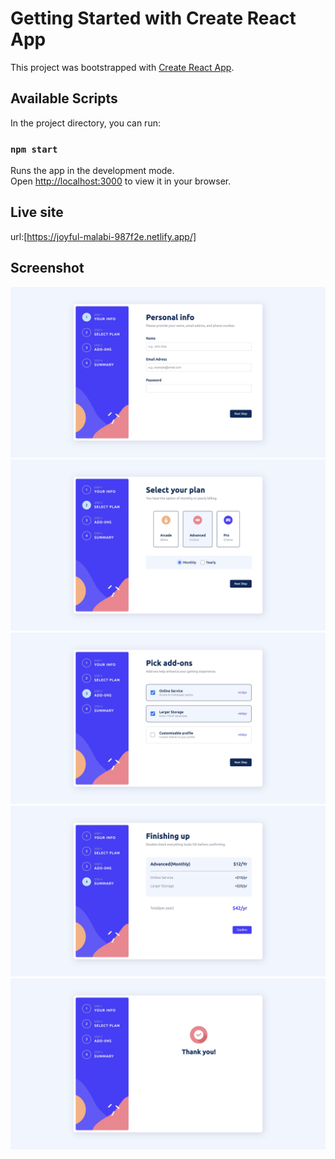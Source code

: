 # Getting Started with Create React App

This project was bootstrapped with [Create React App](https://github.com/facebook/create-react-app).

## Available Scripts

In the project directory, you can run:

### `npm start`

Runs the app in the development mode.\
Open [http://localhost:3000](http://localhost:3000) to view it in your browser.

## Live site

url:[https://joyful-malabi-987f2e.netlify.app/]

## Screenshot

![](./multi-step-1.jpeg)
![](./multi-step-2.jpeg)
![](./multi-step-3.jpeg)
![](./multi-step-4.jpeg)
![](./multi-step-5.jpeg)
